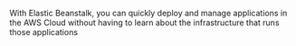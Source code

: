 With Elastic Beanstalk, you can quickly deploy and manage applications in the AWS Cloud without having to learn about the infrastructure that runs those applications
